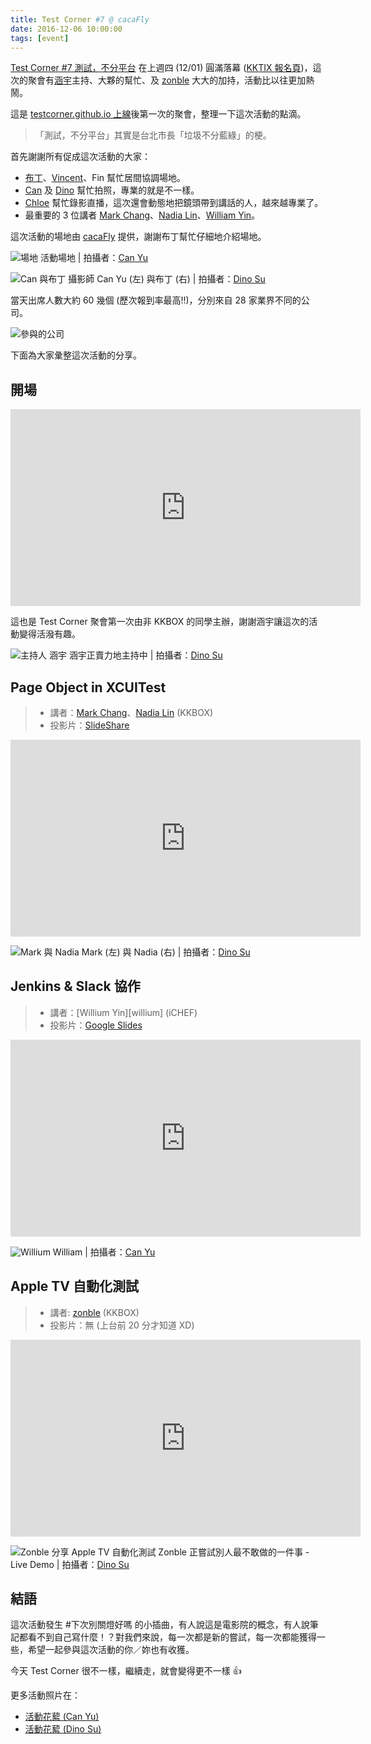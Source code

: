 ```yaml
---
title: Test Corner #7 @ cacaFly
date: 2016-12-06 10:00:00
tags: [event]
---
```


[Test Corner #7 測試，不分平台][event-fb] 在上週四 (12/01) 圓滿落幕 ([KKTIX 報名頁][kktix])，這次的聚會有[涵宇][hanyu]主持、大夥的幫忙、及 [zonble][] 大大的加持，活動比以往更加熱鬧。

這是 [testcorner.github.io 上線][blog-golive]後第一次的聚會，整理一下這次活動的點滴。

<!-- more -->

> <i class="fa fa-lightbulb-o fa-3x"></i>
> 「測試，不分平台」其實是台北市長「垃圾不分藍綠」的梗。

首先謝謝所有促成這次活動的大家：

 * [布丁][hlb]、[Vincent][]、Fin 幫忙居間協調場地。
 * [Can][can] 及 [Dino][] 幫忙拍照，專業的就是不一樣。
 * [Chloe][] 幫忙錄影直播，這次還會動態地把鏡頭帶到講話的人，越來越專業了。
 * 最重要的 3 位講者 [Mark Chang][mark]、[Nadia Lin][nadia]、[William Yin][william]。

這次活動的場地由 [cacaFly][] 提供，謝謝布丁幫忙仔細地介紹場地。

![場地](/images/testcorner-7/meetup.jpg)
<i class="fa fa-camera"></i> 活動場地 | 拍攝者：[Can Yu][can]

![Can 與布丁](/images/testcorner-7/can-n-hlb.jpg)
<i class="fa fa-camera"></i> 攝影師 Can Yu (左) 與布丁 (右) | 拍攝者：[Dino Su][dino]

當天出席人數大約 60 幾個 (歷次報到率最高!!)，分別來自 28 家業界不同的公司。

![參與的公司](/images/testcorner-7/logo-wall.png)

下面為大家𢑥整這次活動的分享。

## 開場

<iframe width="560" height="315" src="https://www.youtube.com/embed/RtrsPNpmGCU?rel=0&start=0&end=130" frameborder="0" allowfullscreen></iframe>

這也是 Test Corner 聚會第一次由非 KKBOX 的同學主辦，謝謝涵宇讓這次的活動變得活潑有趣。

![主持人 涵宇](/images/testcorner-7/hanyu.jpg)
<i class="fa fa-camera"></i> 涵宇正賣力地主持中 | 拍攝者：[Dino Su][dino]

## Page Object in XCUITest

> * 講者：[Mark Chang][mark]、[Nadia Lin][nadia] (KKBOX)
> * 投影片：[SlideShare](http://www.slideshare.net/jzchang16/page-object-in-xcuitest)

<iframe width="560" height="315" src="https://www.youtube.com/embed/RtrsPNpmGCU?rel=0&start=130&end=2670" frameborder="0" allowfullscreen></iframe>

![Mark 與 Nadia](/images/testcorner-7/mark-n-nadia.jpg)
<i class="fa fa-camera"></i> Mark (左) 與 Nadia (右) | 拍攝者：[Dino Su][dino]

## Jenkins & Slack 協作

> * 講者：[Willium Yin][willium] (iCHEF)
> * 投影片：[Google Slides](https://docs.google.com/presentation/d/1AMjojhXoqvdua_bYdDER6sFyh1RmzYsjg6eDyILTsV4/edit?usp=sharing)

<iframe width="560" height="315" src="https://www.youtube.com/embed/tMOCyWYY-S0?rel=0&start=2&end=1847" frameborder="0" allowfullscreen></iframe>

![Willium](/images/testcorner-7/william.jpg)
William | 拍攝者：[Can Yu][can]

## Apple TV 自動化測試

> * 講者: [zonble][] (KKBOX)
> * 投影片：無 (上台前 20 分才知道 XD)

<iframe width="560" height="315" src="https://www.youtube.com/embed/tMOCyWYY-S0?rel=0&start=1847&end=2906" frameborder="0" allowfullscreen></iframe>

![Zonble 分享 Apple TV 自動化測試](/images/testcorner-7/zonble.jpg)
<i class="fa fa-camera"></i> Zonble 正嘗試別人最不敢做的一件事 - Live Demo | 拍攝者：[Dino Su][dino]

## 結語

這次活動發生 #下次別關燈好嗎 的小插曲，有人說這是電影院的概念，有人說筆記都看不到自己寫什麼！？對我們來說，每一次都是新的嘗試，每一次都能獲得一些，希望一起參與這次活動的你／妳也有收獲。

今天 Test Corner 很不一樣，繼續走，就會變得更不一樣 👍

更多活動照片在：

 * [活動花蕠 (Can Yu)](https://www.facebook.com/groups/test.corner/permalink/1466587910025780/)
 * [活動花蕠 (Dino Su)](https://www.facebook.com/groups/test.corner/permalink/1466577033360201/)

 [kktix]: http://testcorner.kktix.cc/events/testcorner7
 [event-fb]: https://www.facebook.com/events/218813881879288/
 [hanyu]: https://www.facebook.com/ryan.chen.518
 [can]: https://www.facebook.com/canyu123
 [dino]: https://www.facebook.com/din0.su
 [chloe]: https://www.facebook.com/chloe.chen.727
 [mark]: https://www.facebook.com/Jz.Chang.Mark
 [nadia]: https://www.facebook.com/yuchieh.lin.90
 [william]: https://www.facebook.com/william.yin
 [vincent]: https://www.facebook.com/vincentliao.sky
 [hlb]: https://www.facebook.com/iamhlb
 [zonble]: https://www.facebook.com/zonble
 [blog-golive]: https://www.facebook.com/groups/test.corner/permalink/1463536190330952/
 [cacafly]: https://cacafly.com/

